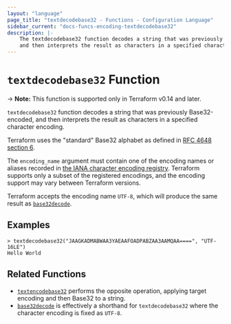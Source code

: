 ```yaml
---
layout: "language"
page_title: "textdecodebase32 - Functions - Configuration Language"
sidebar_current: "docs-funcs-encoding-textdecodebase32"
description: |-
    The textdecodebase32 function decodes a string that was previously Base32-encoded,
    and then interprets the result as characters in a specified character encoding.
---
```


# `textdecodebase32` Function

-> **Note:** This function is supported only in Terraform v0.14 and later.

`textdecodebase32` function decodes a string that was previously Base32-encoded,
and then interprets the result as characters in a specified character encoding.

Terraform uses the "standard" Base32 alphabet as defined in
[RFC 4648 section 6](https://datatracker.ietf.org/doc/html/rfc4648#section-6).

The `encoding_name` argument must contain one of the encoding names or aliases
recorded in
[the IANA character encoding registry](https://www.iana.org/assignments/character-sets/character-sets.xhtml).
Terraform supports only a subset of the registered encodings, and the encoding
support may vary between Terraform versions.

Terraform accepts the encoding name `UTF-8`, which will produce the same result
as [`base32decode`](./base32decode.html).

## Examples

```
> textdecodebase32("JAAGKADMABWAA3YAEAAFOADPABZAA3AAMQAA====", "UTF-16LE")
Hello World
```

## Related Functions

-   [`textencodebase32`](./textencodebase32.html) performs the opposite operation,
    applying target encoding and then Base32 to a string.
-   [`base32decode`](./base32decode.html) is effectively a shorthand for
    `textdecodebase32` where the character encoding is fixed as `UTF-8`.
